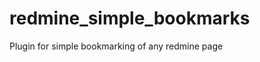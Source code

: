redmine_simple_bookmarks
========================

Plugin for simple bookmarking of any redmine page
